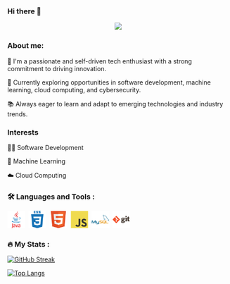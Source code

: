 ### Hi there 👋

<div id="header" align="center">
  <img src="https://media.giphy.com/media/HscDLzkO8EOTmgkhQP/giphy.gif?cid=ecf05e47f2u1kynfmp6vtrjp6ijp1hqj1x0qiepna0id71xg&ep=v1_gifs_search&rid=giphy.gif&ct=g" width="100"/>
</div>

### About me:

🌱 I'm a passionate and self-driven tech enthusiast with a strong commitment to driving innovation.

💼 Currently exploring opportunities in software development, machine learning, cloud computing, and cybersecurity.

📚 Always eager to learn and adapt to emerging technologies and industry trends.

### Interests
👨‍💻 Software Development

🤖 Machine Learning 

☁️ Cloud Computing


### :hammer_and_wrench: Languages and Tools :
<div>
  <img src="https://github.com/devicons/devicon/blob/master/icons/java/java-original-wordmark.svg" title="Java" alt="Java" width="40" height="40"/>&nbsp;
  <img src="https://github.com/devicons/devicon/blob/master/icons/css3/css3-plain-wordmark.svg"  title="CSS3" alt="CSS" width="40" height="40"/>&nbsp;
  <img src="https://github.com/devicons/devicon/blob/master/icons/html5/html5-original.svg" title="HTML5" alt="HTML" width="40" height="40"/>&nbsp;
  <img src="https://github.com/devicons/devicon/blob/master/icons/javascript/javascript-original.svg" title="JavaScript" alt="JavaScript" width="40" height="40"/>&nbsp;
  <img src="https://github.com/devicons/devicon/blob/master/icons/mysql/mysql-original-wordmark.svg" title="MySQL"  alt="MySQL" width="40" height="40"/>&nbsp;
  <img src="https://github.com/devicons/devicon/blob/master/icons/git/git-original-wordmark.svg" title="Git" **alt="Git" width="40" height="40"/>
</div>


### :fire: My Stats :
[![GitHub Streak](https://github-readme-streak-stats.herokuapp.com?user=achdaisy&theme=dark)](https://git.io/streak-stats)

[![Top Langs](https://github-readme-stats.vercel.app/api/top-langs/?username=achdaisy&layout=compact&theme=vision-friendly-dark)](https://github.com/achdaisy/github-readme-stats)


<!--
**achdaisy/achdaisy** is a ✨ _special_ ✨ repository because its `README.md` (this file) appears on your GitHub profile.

Here are some ideas to get you started:

- 🔭 I’m currently working on ...
- 🌱 I’m currently learning ...
- 👯 I’m looking to collaborate on ...
- 🤔 I’m looking for help with ...
- 💬 Ask me about ...
- 📫 How to reach me: ...
- 😄 Pronouns: ...
- ⚡ Fun fact: ...
-->
